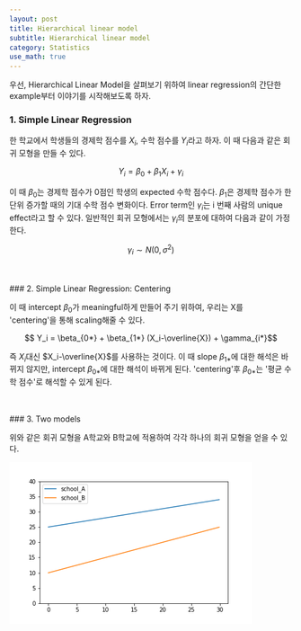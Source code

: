 ```yaml
---
layout: post
title: Hierarchical linear model
subtitle: Hierarchical linear model
category: Statistics
use_math: true
---
```


우선, Hierarchical Linear Model을 살펴보기 위하여 linear regression의 간단한 example부터 이야기를 시작해보도록 하자.  

### 1. Simple Linear Regression
한 학교에서 학생들의 경제학 점수를 $X_i$, 수학 점수를 $Y_i$라고 하자. 이 때 다음과 같은 회귀 모형을 만들 수 있다.

$$ Y_i = \beta_0 + \beta_1 X_i + \gamma_i$$

이 때 $\beta_0$는 경제학 점수가 0점인 학생의 expected 수학 점수다. $\beta_1$은 경제학 점수가 한 단위 증가할 때의 기대 수학 점수 변화이다. Error term인 $\gamma_i$는 i 번째 사람의 unique effect라고 할 수 있다. 일반적인 회귀 모형에서는 $\gamma_i$의 분포에 대하여 다음과 같이 가정한다.

$$ \gamma_i \sim N(0, \sigma^2)$$

<br>
<br>
### 2. Simple Linear Regression: Centering

이 때 intercept $\beta_0$가 meaningful하게 만들어 주기 위하여, 우리는 X를 'centering'을 통해 scaling해줄 수 있다.

$$ Y_i = \beta_{0*} + \beta_{1*} (X_i-\overline{X}) + \gamma_{i*}$$

즉 $X_i$대신 $X_i-\overline{X}$를 사용하는 것이다. 이 때 slope $\beta_{1*}$에 대한 해석은 바뀌지 않지만, intercept $\beta_{0*}$에 대한 해석이 바뀌게 된다. 'centering'후 $\beta_{0*}$는 '평균 수학 점수'로 해석할 수 있게 된다.

<br>
<br>
### 3. Two models

위와 같은 회귀 모형을 A학교와 B학교에 적용하여 각각 하나의 회귀 모형을 얻을 수 있다.  

<img src = '/post_img/191103/two_schools.png'/>
